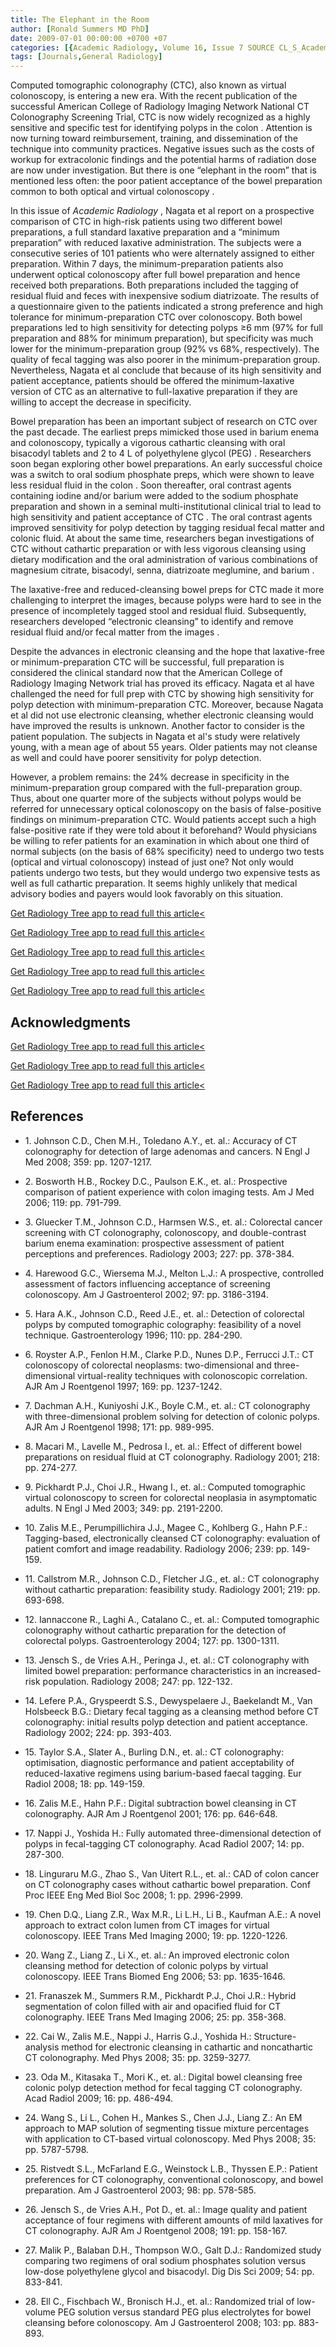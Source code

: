 ```yaml
---
title: The Elephant in the Room
author: [Ronald Summers MD PhD]
date: 2009-07-01 00:00:00 +0700 +07
categories: [{Academic Radiology, Volume 16, Issue 7 SOURCE CL_S_AcademicRadiologyVolume16Issue7 1}]
tags: [Journals,General Radiology]
---
```

Computed tomographic colonography (CTC), also known as virtual colonoscopy, is entering a new era. With the recent publication of the successful American College of Radiology Imaging Network National CT Colonography Screening Trial, CTC is now widely recognized as a highly sensitive and specific test for identifying polyps in the colon . Attention is now turning toward reimbursement, training, and dissemination of the technique into community practices. Negative issues such as the costs of workup for extracolonic findings and the potential harms of radiation dose are now under investigation. But there is one “elephant in the room” that is mentioned less often: the poor patient acceptance of the bowel preparation common to both optical and virtual colonoscopy .

In this issue of _Academic Radiology_ , Nagata et al report on a prospective comparison of CTC in high-risk patients using two different bowel preparations, a full standard laxative preparation and a “minimum preparation” with reduced laxative administration. The subjects were a consecutive series of 101 patients who were alternately assigned to either preparation. Within 7 days, the minimum-preparation patients also underwent optical colonoscopy after full bowel preparation and hence received both preparations. Both preparations included the tagging of residual fluid and feces with inexpensive sodium diatrizoate. The results of a questionnaire given to the patients indicated a strong preference and high tolerance for minimum-preparation CTC over colonoscopy. Both bowel preparations led to high sensitivity for detecting polyps ≥6 mm (97% for full preparation and 88% for minimum preparation), but specificity was much lower for the minimum-preparation group (92% vs 68%, respectively). The quality of fecal tagging was also poorer in the minimum-preparation group. Nevertheless, Nagata et al conclude that because of its high sensitivity and patient acceptance, patients should be offered the minimum-laxative version of CTC as an alternative to full-laxative preparation if they are willing to accept the decrease in specificity.

Bowel preparation has been an important subject of research on CTC over the past decade. The earliest preps mimicked those used in barium enema and colonoscopy, typically a vigorous cathartic cleansing with oral bisacodyl tablets and 2 to 4 L of polyethylene glycol (PEG) . Researchers soon began exploring other bowel preparations. An early successful choice was a switch to oral sodium phosphate preps, which were shown to leave less residual fluid in the colon . Soon thereafter, oral contrast agents containing iodine and/or barium were added to the sodium phosphate preparation and shown in a seminal multi-institutional clinical trial to lead to high sensitivity and patient acceptance of CTC . The oral contrast agents improved sensitivity for polyp detection by tagging residual fecal matter and colonic fluid. At about the same time, researchers began investigations of CTC without cathartic preparation or with less vigorous cleansing using dietary modification and the oral administration of various combinations of magnesium citrate, bisacodyl, senna, diatrizoate meglumine, and barium .

The laxative-free and reduced-cleansing bowel preps for CTC made it more challenging to interpret the images, because polyps were hard to see in the presence of incompletely tagged stool and residual fluid. Subsequently, researchers developed “electronic cleansing” to identify and remove residual fluid and/or fecal matter from the images .

Despite the advances in electronic cleansing and the hope that laxative-free or minimum-preparation CTC will be successful, full preparation is considered the clinical standard now that the American College of Radiology Imaging Network trial has proved its efficacy. Nagata et al have challenged the need for full prep with CTC by showing high sensitivity for polyp detection with minimum-preparation CTC. Moreover, because Nagata et al did not use electronic cleansing, whether electronic cleansing would have improved the results is unknown. Another factor to consider is the patient population. The subjects in Nagata et al's study were relatively young, with a mean age of about 55 years. Older patients may not cleanse as well and could have poorer sensitivity for polyp detection.

However, a problem remains: the 24% decrease in specificity in the minimum-preparation group compared with the full-preparation group. Thus, about one quarter more of the subjects without polyps would be referred for unnecessary optical colonoscopy on the basis of false-positive findings on minimum-preparation CTC. Would patients accept such a high false-positive rate if they were told about it beforehand? Would physicians be willing to refer patients for an examination in which about one third of normal subjects (on the basis of 68% specificity) need to undergo two tests (optical and virtual colonoscopy) instead of just one? Not only would patients undergo two tests, but they would undergo two expensive tests as well as full cathartic preparation. It seems highly unlikely that medical advisory bodies and payers would look favorably on this situation.

[Get Radiology Tree app to read full this article<](https://clinicalpub.com/app)

[Get Radiology Tree app to read full this article<](https://clinicalpub.com/app)

[Get Radiology Tree app to read full this article<](https://clinicalpub.com/app)

[Get Radiology Tree app to read full this article<](https://clinicalpub.com/app)

[Get Radiology Tree app to read full this article<](https://clinicalpub.com/app)

## Acknowledgments

[Get Radiology Tree app to read full this article<](https://clinicalpub.com/app)

[Get Radiology Tree app to read full this article<](https://clinicalpub.com/app)

[Get Radiology Tree app to read full this article<](https://clinicalpub.com/app)

## References

- 1\. Johnson C.D., Chen M.H., Toledano A.Y., et. al.: Accuracy of CT colonography for detection of large adenomas and cancers. N Engl J Med 2008; 359: pp. 1207-1217.


- 2\. Bosworth H.B., Rockey D.C., Paulson E.K., et. al.: Prospective comparison of patient experience with colon imaging tests. Am J Med 2006; 119: pp. 791-799.


- 3\. Gluecker T.M., Johnson C.D., Harmsen W.S., et. al.: Colorectal cancer screening with CT colonography, colonoscopy, and double-contrast barium enema examination: prospective assessment of patient perceptions and preferences. Radiology 2003; 227: pp. 378-384.


- 4\. Harewood G.C., Wiersema M.J., Melton L.J.: A prospective, controlled assessment of factors influencing acceptance of screening colonoscopy. Am J Gastroenterol 2002; 97: pp. 3186-3194.


- 5\. Hara A.K., Johnson C.D., Reed J.E., et. al.: Detection of colorectal polyps by computed tomographic colography: feasibility of a novel technique. Gastroenterology 1996; 110: pp. 284-290.


- 6\. Royster A.P., Fenlon H.M., Clarke P.D., Nunes D.P., Ferrucci J.T.: CT colonoscopy of colorectal neoplasms: two-dimensional and three-dimensional virtual-reality techniques with colonoscopic correlation. AJR Am J Roentgenol 1997; 169: pp. 1237-1242.


- 7\. Dachman A.H., Kuniyoshi J.K., Boyle C.M., et. al.: CT colonography with three-dimensional problem solving for detection of colonic polyps. AJR Am J Roentgenol 1998; 171: pp. 989-995.


- 8\. Macari M., Lavelle M., Pedrosa I., et. al.: Effect of different bowel preparations on residual fluid at CT colonography. Radiology 2001; 218: pp. 274-277.


- 9\. Pickhardt P.J., Choi J.R., Hwang I., et. al.: Computed tomographic virtual colonoscopy to screen for colorectal neoplasia in asymptomatic adults. N Engl J Med 2003; 349: pp. 2191-2200.


- 10\. Zalis M.E., Perumpillichira J.J., Magee C., Kohlberg G., Hahn P.F.: Tagging-based, electronically cleansed CT colonography: evaluation of patient comfort and image readability. Radiology 2006; 239: pp. 149-159.


- 11\. Callstrom M.R., Johnson C.D., Fletcher J.G., et. al.: CT colonography without cathartic preparation: feasibility study. Radiology 2001; 219: pp. 693-698.


- 12\. Iannaccone R., Laghi A., Catalano C., et. al.: Computed tomographic colonography without cathartic preparation for the detection of colorectal polyps. Gastroenterology 2004; 127: pp. 1300-1311.


- 13\. Jensch S., de Vries A.H., Peringa J., et. al.: CT colonography with limited bowel preparation: performance characteristics in an increased-risk population. Radiology 2008; 247: pp. 122-132.


- 14\. Lefere P.A., Gryspeerdt S.S., Dewyspelaere J., Baekelandt M., Van Holsbeeck B.G.: Dietary fecal tagging as a cleansing method before CT colonography: initial results polyp detection and patient acceptance. Radiology 2002; 224: pp. 393-403.


- 15\. Taylor S.A., Slater A., Burling D.N., et. al.: CT colonography: optimisation, diagnostic performance and patient acceptability of reduced-laxative regimens using barium-based faecal tagging. Eur Radiol 2008; 18: pp. 149-159.


- 16\. Zalis M.E., Hahn P.F.: Digital subtraction bowel cleansing in CT colonography. AJR Am J Roentgenol 2001; 176: pp. 646-648.


- 17\. Nappi J., Yoshida H.: Fully automated three-dimensional detection of polyps in fecal-tagging CT colonography. Acad Radiol 2007; 14: pp. 287-300.


- 18\. Linguraru M.G., Zhao S., Van Uitert R.L., et. al.: CAD of colon cancer on CT colonography cases without cathartic bowel preparation. Conf Proc IEEE Eng Med Biol Soc 2008; 1: pp. 2996-2999.


- 19\. Chen D.Q., Liang Z.R., Wax M.R., Li L.H., Li B., Kaufman A.E.: A novel approach to extract colon lumen from CT images for virtual colonoscopy. IEEE Trans Med Imaging 2000; 19: pp. 1220-1226.


- 20\. Wang Z., Liang Z., Li X., et. al.: An improved electronic colon cleansing method for detection of colonic polyps by virtual colonoscopy. IEEE Trans Biomed Eng 2006; 53: pp. 1635-1646.


- 21\. Franaszek M., Summers R.M., Pickhardt P.J., Choi J.R.: Hybrid segmentation of colon filled with air and opacified fluid for CT colonography. IEEE Trans Med Imaging 2006; 25: pp. 358-368.


- 22\. Cai W., Zalis M.E., Nappi J., Harris G.J., Yoshida H.: Structure-analysis method for electronic cleansing in cathartic and noncathartic CT colonography. Med Phys 2008; 35: pp. 3259-3277.


- 23\. Oda M., Kitasaka T., Mori K., et. al.: Digital bowel cleansing free colonic polyp detection method for fecal tagging CT colonography. Acad Radiol 2009; 16: pp. 486-494.


- 24\. Wang S., Li L., Cohen H., Mankes S., Chen J.J., Liang Z.: An EM approach to MAP solution of segmenting tissue mixture percentages with application to CT-based virtual colonoscopy. Med Phys 2008; 35: pp. 5787-5798.


- 25\. Ristvedt S.L., McFarland E.G., Weinstock L.B., Thyssen E.P.: Patient preferences for CT colonography, conventional colonoscopy, and bowel preparation. Am J Gastroenterol 2003; 98: pp. 578-585.


- 26\. Jensch S., de Vries A.H., Pot D., et. al.: Image quality and patient acceptance of four regimens with different amounts of mild laxatives for CT colonography. AJR Am J Roentgenol 2008; 191: pp. 158-167.


- 27\. Malik P., Balaban D.H., Thompson W.O., Galt D.J.: Randomized study comparing two regimens of oral sodium phosphates solution versus low-dose polyethylene glycol and bisacodyl. Dig Dis Sci 2009; 54: pp. 833-841.


- 28\. Ell C., Fischbach W., Bronisch H.J., et. al.: Randomized trial of low-volume PEG solution versus standard PEG plus electrolytes for bowel cleansing before colonoscopy. Am J Gastroenterol 2008; 103: pp. 883-893.